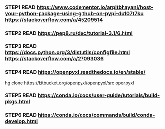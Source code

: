 ### STEP1 READ https://www.codementor.io/arpitbhayani/host-your-python-package-using-github-on-pypi-du107t7ku https://stackoverflow.com/a/45209514


### STEP2 READ https://pep8.ru/doc/tutorial-3.1/6.html


### STEP3 READ https://docs.python.org/3/distutils/configfile.html https://stackoverflow.com/a/27093036


### STEP4 READ https://openpyxl.readthedocs.io/en/stable/

hg clone https://bitbucket.org/openpyxl/openpyxl/src openpyxl


### STEP5 READ https://conda.io/docs/user-guide/tutorials/build-pkgs.html


### STEP6 READ https://conda.io/docs/commands/build/conda-develop.html 
